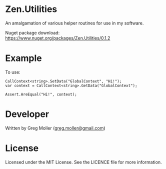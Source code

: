 # Zen.Utilities

An amalgamation of various helper routines for use in my software.

Nuget package download: https://www.nuget.org/packages/Zen.Utilities/0.1.2

# Example
To use:

    CallContext<string>.SetData("GlobalContext", "Hi!");
    var context = CallContext<string>.GetData("GlobalContext");

    Assert.AreEqual("Hi!", context);
    
# Developer
Written by Greg Moller (greg.moller@gmail.com)

# License
Licensed under the MIT License. See the LICENCE file for more information.
